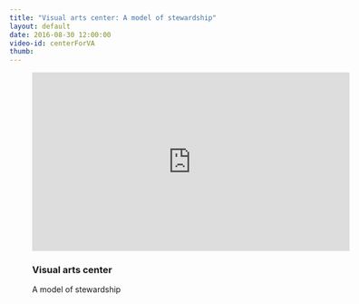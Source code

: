 ```yaml
---
title: "Visual arts center: A model of stewardship"
layout: default
date: 2016-08-30 12:00:00
video-id: centerForVA
thumb:
---
```


<div class="section-dark">
  <!--<?php include("../patterns/partials/close-button.html") ?>-->
    <div class="inner-wrapper">
      <figure class="video">
        <div class="video-container">
          <iframe class="gallery__video" width="560" height="315" src="https://www.youtube.com/v/HWlOaT-ETRs" frameborder="0" allowfullscreen></iframe>
        </div>
        <figcaption class="gallery-caption">
          <h3 class="gallery-caption__title">Visual arts center</h3>
          <p class="gallery-caption__description">A model of stewardship</p>
        </figcaption>
      </figure>
    </div>
</div>
